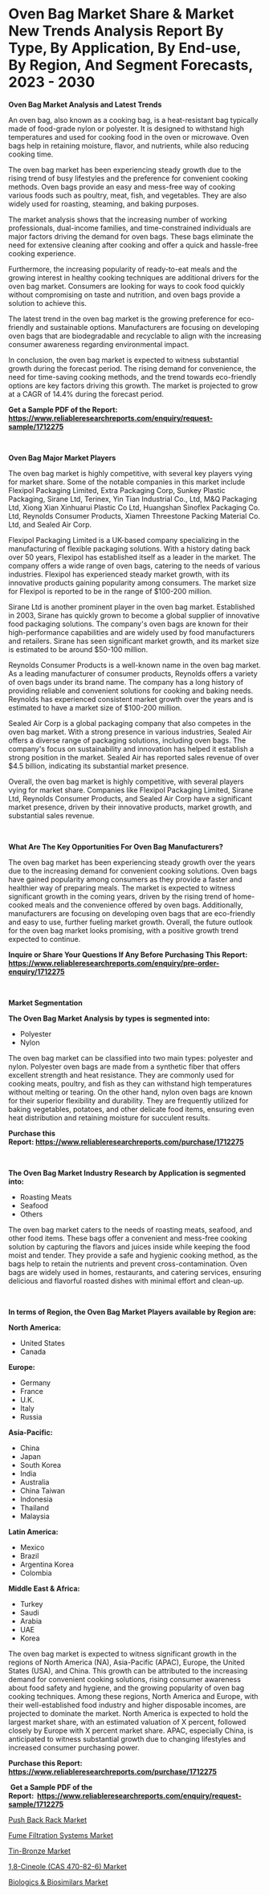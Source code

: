 <p><h1>Oven Bag Market Share & Market New Trends Analysis Report By Type, By Application, By End-use, By Region, And Segment Forecasts, 2023 - 2030</h1></p><p><strong>Oven Bag Market Analysis and Latest Trends</strong></p>
<p><p>An oven bag, also known as a cooking bag, is a heat-resistant bag typically made of food-grade nylon or polyester. It is designed to withstand high temperatures and used for cooking food in the oven or microwave. Oven bags help in retaining moisture, flavor, and nutrients, while also reducing cooking time.</p><p>The oven bag market has been experiencing steady growth due to the rising trend of busy lifestyles and the preference for convenient cooking methods. Oven bags provide an easy and mess-free way of cooking various foods such as poultry, meat, fish, and vegetables. They are also widely used for roasting, steaming, and baking purposes.</p><p>The market analysis shows that the increasing number of working professionals, dual-income families, and time-constrained individuals are major factors driving the demand for oven bags. These bags eliminate the need for extensive cleaning after cooking and offer a quick and hassle-free cooking experience.</p><p>Furthermore, the increasing popularity of ready-to-eat meals and the growing interest in healthy cooking techniques are additional drivers for the oven bag market. Consumers are looking for ways to cook food quickly without compromising on taste and nutrition, and oven bags provide a solution to achieve this.</p><p>The latest trend in the oven bag market is the growing preference for eco-friendly and sustainable options. Manufacturers are focusing on developing oven bags that are biodegradable and recyclable to align with the increasing consumer awareness regarding environmental impact.</p><p>In conclusion, the oven bag market is expected to witness substantial growth during the forecast period. The rising demand for convenience, the need for time-saving cooking methods, and the trend towards eco-friendly options are key factors driving this growth. The market is projected to grow at a CAGR of 14.4% during the forecast period.</p></p>
<p><strong>Get a Sample PDF of the Report:&nbsp; <a href="https://www.reliableresearchreports.com/enquiry/request-sample/1712275">https://www.reliableresearchreports.com/enquiry/request-sample/1712275</a></strong></p>
<p>&nbsp;</p>
<p><strong>Oven Bag Major Market Players</strong></p>
<p><p>The oven bag market is highly competitive, with several key players vying for market share. Some of the notable companies in this market include Flexipol Packaging Limited, Extra Packaging Corp, Sunkey Plastic Packaging, Sirane Ltd, Terinex, Yin Tian Industrial Co., Ltd, M&Q Packaging Ltd, Xiong Xian Xinhuarui Plastic Co Ltd, Huangshan Sinoflex Packaging Co. Ltd, Reynolds Consumer Products, Xiamen Threestone Packing Material Co. Ltd, and Sealed Air Corp.</p><p>Flexipol Packaging Limited is a UK-based company specializing in the manufacturing of flexible packaging solutions. With a history dating back over 50 years, Flexipol has established itself as a leader in the market. The company offers a wide range of oven bags, catering to the needs of various industries. Flexipol has experienced steady market growth, with its innovative products gaining popularity among consumers. The market size for Flexipol is reported to be in the range of $100-200 million.</p><p>Sirane Ltd is another prominent player in the oven bag market. Established in 2003, Sirane has quickly grown to become a global supplier of innovative food packaging solutions. The company's oven bags are known for their high-performance capabilities and are widely used by food manufacturers and retailers. Sirane has seen significant market growth, and its market size is estimated to be around $50-100 million.</p><p>Reynolds Consumer Products is a well-known name in the oven bag market. As a leading manufacturer of consumer products, Reynolds offers a variety of oven bags under its brand name. The company has a long history of providing reliable and convenient solutions for cooking and baking needs. Reynolds has experienced consistent market growth over the years and is estimated to have a market size of $100-200 million.</p><p>Sealed Air Corp is a global packaging company that also competes in the oven bag market. With a strong presence in various industries, Sealed Air offers a diverse range of packaging solutions, including oven bags. The company's focus on sustainability and innovation has helped it establish a strong position in the market. Sealed Air has reported sales revenue of over $4.5 billion, indicating its substantial market presence.</p><p>Overall, the oven bag market is highly competitive, with several players vying for market share. Companies like Flexipol Packaging Limited, Sirane Ltd, Reynolds Consumer Products, and Sealed Air Corp have a significant market presence, driven by their innovative products, market growth, and substantial sales revenue.</p></p>
<p>&nbsp;</p>
<p><strong>What Are The Key Opportunities For Oven Bag Manufacturers?</strong></p>
<p><p>The oven bag market has been experiencing steady growth over the years due to the increasing demand for convenient cooking solutions. Oven bags have gained popularity among consumers as they provide a faster and healthier way of preparing meals. The market is expected to witness significant growth in the coming years, driven by the rising trend of home-cooked meals and the convenience offered by oven bags. Additionally, manufacturers are focusing on developing oven bags that are eco-friendly and easy to use, further fueling market growth. Overall, the future outlook for the oven bag market looks promising, with a positive growth trend expected to continue.</p></p>
<p><strong>Inquire or Share Your Questions If Any Before Purchasing This Report: <a href="https://www.reliableresearchreports.com/enquiry/pre-order-enquiry/1712275">https://www.reliableresearchreports.com/enquiry/pre-order-enquiry/1712275</a></strong></p>
<p>&nbsp;</p>
<p><strong>Market Segmentation</strong></p>
<p><strong>The Oven Bag Market Analysis by types is segmented into:</strong></p>
<p><ul><li>Polyester</li><li>Nylon</li></ul></p>
<p><p>The oven bag market can be classified into two main types: polyester and nylon. Polyester oven bags are made from a synthetic fiber that offers excellent strength and heat resistance. They are commonly used for cooking meats, poultry, and fish as they can withstand high temperatures without melting or tearing. On the other hand, nylon oven bags are known for their superior flexibility and durability. They are frequently utilized for baking vegetables, potatoes, and other delicate food items, ensuring even heat distribution and retaining moisture for succulent results.</p></p>
<p><strong>Purchase this Report:&nbsp;<a href="https://www.reliableresearchreports.com/purchase/1712275">https://www.reliableresearchreports.com/purchase/1712275</a></strong></p>
<p>&nbsp;</p>
<p><strong>The Oven Bag Market Industry Research by Application is segmented into:</strong></p>
<p><ul><li>Roasting Meats</li><li>Seafood</li><li>Others</li></ul></p>
<p><p>The oven bag market caters to the needs of roasting meats, seafood, and other food items. These bags offer a convenient and mess-free cooking solution by capturing the flavors and juices inside while keeping the food moist and tender. They provide a safe and hygienic cooking method, as the bags help to retain the nutrients and prevent cross-contamination. Oven bags are widely used in homes, restaurants, and catering services, ensuring delicious and flavorful roasted dishes with minimal effort and clean-up.</p></p>
<p>&nbsp;</p>
<p><strong>In terms of Region, the Oven Bag Market Players available by Region are:</strong></p>
<p>
    <p> <strong> North America: </strong>
        <ul>
            <li>United States</li>
            <li>Canada</li>
        </ul>
        </p> 
    <p> <strong> Europe: </strong>
        <ul>
            <li>Germany</li>
            <li>France</li>
            <li>U.K.</li>
            <li>Italy</li>
            <li>Russia</li>
        </ul>
        </p> 
    <p> <strong> Asia-Pacific: </strong>
        <ul>
            <li>China</li>
            <li>Japan</li>
            <li>South Korea</li>
            <li>India</li>
            <li>Australia</li>
            <li>China Taiwan</li>
            <li>Indonesia</li>
            <li>Thailand</li>
            <li>Malaysia</li>
        </ul>
        </p> 
    <p> <strong> Latin America: </strong>
        <ul>
            <li>Mexico</li>
            <li>Brazil</li>
            <li>Argentina Korea</li>
            <li>Colombia</li>
        </ul>
        </p> 
    <p> <strong> Middle East & Africa: </strong>
        <ul>
            <li>Turkey</li>
            <li>Saudi</li>
            <li>Arabia</li>
            <li>UAE</li>
            <li>Korea</li>
        </ul>
    </p>
    </p>
<p><p>The oven bag market is expected to witness significant growth in the regions of North America (NA), Asia-Pacific (APAC), Europe, the United States (USA), and China. This growth can be attributed to the increasing demand for convenient cooking solutions, rising consumer awareness about food safety and hygiene, and the growing popularity of oven bag cooking techniques. Among these regions, North America and Europe, with their well-established food industry and higher disposable incomes, are projected to dominate the market. North America is expected to hold the largest market share, with an estimated valuation of X percent, followed closely by Europe with X percent market share. APAC, especially China, is anticipated to witness substantial growth due to changing lifestyles and increased consumer purchasing power.</p></p>
<p><strong>Purchase this Report: <a href="https://www.reliableresearchreports.com/purchase/1712275">https://www.reliableresearchreports.com/purchase/1712275</a></strong></p>
<p>&nbsp;<strong>Get a Sample PDF of the Report:&nbsp;&nbsp;<a href="https://www.reliableresearchreports.com/enquiry/request-sample/1712275">https://www.reliableresearchreports.com/enquiry/request-sample/1712275</a></strong></p>
<p><strong></strong></p>
<p><p><a href="https://medium.com/@fitanstorm7845/decoding-push-back-rack-market-metrics-market-share-trends-and-growth-patterns-f94fc507c335">Push Back Rack Market</a></p><p><a href="https://github.com/surverupesha/Market-Research-Report-List-1/blob/main/fume-filtration-systems-market.md">Fume Filtration Systems Market</a></p><p><a href="https://medium.com/@adibooy632501/tin-bronze-market-report-reveals-the-latest-trends-and-growth-opportunities-of-this-market-5c0a6a2dc171">Tin-Bronze Market</a></p><p><a href="https://medium.com/@rfadda741254/1-8-cineole-cas-470-82-6-market-comprehensive-assessment-by-type-application-and-geography-c48033761eca">1,8-Cineole (CAS 470-82-6) Market</a></p><p><a href="https://github.com/virtuosemr/Market-Research-Report-List-1/blob/main/biologics-biosimilars-market.md">Biologics & Biosimilars Market</a></p></p>